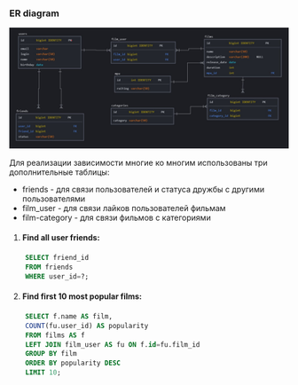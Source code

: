### ER diagram

[![](/assets/ER%20diagram.jpg)](assets/ER%20diagram.jpg)

Для реализации зависимости многие ко многим использованы
три дополнительные таблицы:
- friends - для связи пользователей и статуса дружбы с другими пользователями
- film_user - для связи лайков пользователей фильмам
- film-category - для связи фильмов с категориями

1. #### Find all user friends:
```SQL
    SELECT friend_id
    FROM friends
    WHERE user_id=?;
```
2. #### Find first 10 most popular films:
```SQL
    SELECT f.name AS film,
    COUNT(fu.user_id) AS popularity
    FROM films AS f
    LEFT JOIN film_user AS fu ON f.id=fu.film_id
    GROUP BY film
    ORDER BY popularity DESC
    LIMIT 10;
```
    